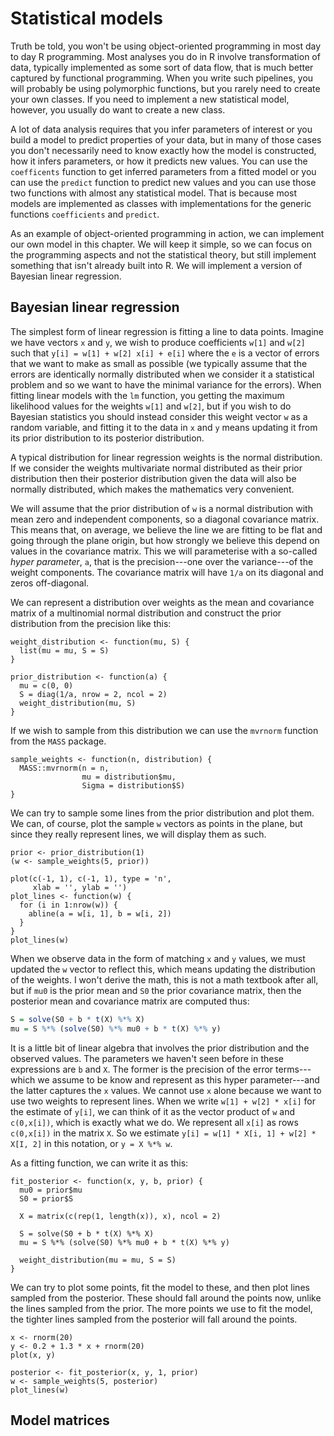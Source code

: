 # Statistical models

Truth be told, you won't be using object-oriented programming in most day to day R programming. Most analyses you do in R involve transformation of data, typically implemented as some sort of data flow, that is much better captured by functional programming. When you write such pipelines, you will probably be using polymorphic functions, but you rarely need to create your own classes. If you need to implement a new statistical model, however, you usually do want to create a new class.

A lot of data analysis requires that you infer parameters of interest or you build a model to predict properties of your data, but in many of those cases you don't necessarily need to know exactly how the model is constructed, how it infers parameters, or how it predicts new values. You can use the `coefficents` function to get inferred parameters from a fitted model or you can use the `predict` function to predict new values and you can use those two functions with almost any statistical model. That is because most models are implemented as classes with implementations for the generic functions `coefficients` and `predict`.

As an example of object-oriented programming in action, we can implement our own model in this chapter. We will keep it simple, so we can focus on the programming aspects and not the statistical theory, but still implement something that isn't already built into R. We will implement a version of Bayesian linear regression.

## Bayesian linear regression

The simplest form of linear regression is fitting a line to data points. Imagine we have vectors `x` and `y`, we wish to produce coefficients `w[1]` and `w[2]` such that `y[i] = w[1] + w[2] x[i] + e[i]` where the `e` is a vector of errors that we want to make as small as possible (we typically assume that the errors are identically normally distributed when we consider it a statistical problem and so we want to have the minimal variance for the errors). When fitting linear models with the `lm` function, you getting the maximum likelihood values for the weights `w[1]` and `w[2]`, but if you wish to do Bayesian statistics you should instead consider this weight vector `w` as a random variable, and fitting it to the data in `x` and `y` means updating it from its prior distribution to its posterior distribution.

A typical distribution for linear regression weights is the normal distribution. If we consider the weights multivariate normal distributed as their prior distribution then their posterior distribution given the data will also be normally distributed, which makes the mathematics very convenient.

We will assume that the prior distribution of `w` is a normal distribution with mean zero and independent components, so a diagonal covariance matrix. This means that, on average, we believe the line we are fitting to be flat and going through the plane origin, but how strongly we believe this depend on values in the covariance matrix. This we will parameterise with a so-called *hyper parameter*, `a`, that is the precision---one over the variance---of the weight components. The covariance matrix will have `1/a` on its diagonal and zeros off-diagonal.

We can represent a distribution over weights as the mean and covariance matrix of a multinomial normal distribution and construct the prior distribution from the precision like this:

```{r}
weight_distribution <- function(mu, S) {
  list(mu = mu, S = S)
}
  
prior_distribution <- function(a) {
  mu = c(0, 0)
  S = diag(1/a, nrow = 2, ncol = 2)
  weight_distribution(mu, S)
}
```

If we wish to sample from this distribution we can use the `mvrnorm` function from the `MASS` package.

```{r}
sample_weights <- function(n, distribution) {
  MASS::mvrnorm(n = n, 
                mu = distribution$mu,
                Sigma = distribution$S)
}

```

We can try to sample some lines from the prior distribution and plot them. We can, of course, plot the sample `w` vectors as points in the plane, but since they really represent lines, we will display them as such.

```{r, sampling_prior, fig.cap="Samples from the prior of lines."}
prior <- prior_distribution(1)
(w <- sample_weights(5, prior))

plot(c(-1, 1), c(-1, 1), type = 'n',
     xlab = '', ylab = '')
plot_lines <- function(w) {
  for (i in 1:nrow(w)) {
    abline(a = w[i, 1], b = w[i, 2])
  }
}
plot_lines(w)
```

When we observe data in the form of matching `x` and `y` values, we must updated the `w` vector to reflect this, which means updating the distribution of the weights. I won't derive the math, this is not a math textbook after all, but if `mu0` is the prior mean and `S0` the prior covariance matrix, then the posterior mean and covariance matrix are computed thus:

```r
S = solve(S0 + b * t(X) %*% X)
mu = S %*% (solve(S0) %*% mu0 + b * t(X) %*% y)
```

It is a little bit of linear algebra that involves the prior distribution and the observed values. The parameters we haven't seen before in these expressions are `b` and `X`. The former is the precision of the error terms---which we assume to be know and represent as this hyper parameter---and the latter captures the `x` values. We cannot use `x` alone because we want to use two weights to represent lines. When we write `w[1] + w[2] * x[i]` for the estimate of `y[i]`, we can think of it as the vector product of `w` and `c(0,x[i])`, which is exactly what we do. We represent all `x[i]` as rows `c(0,x[i])` in the matrix `X`. So we estimate `y[i] = w[1] * X[i, 1] + w[2] * X[I, 2]` in this notation, or `y = X %*% w`.

As a fitting function, we can write it as this:

```{r}
fit_posterior <- function(x, y, b, prior) {
  mu0 = prior$mu
  S0 = prior$S
  
  X = matrix(c(rep(1, length(x)), x), ncol = 2)
  
  S = solve(S0 + b * t(X) %*% X)
  mu = S %*% (solve(S0) %*% mu0 + b * t(X) %*% y)
  
  weight_distribution(mu = mu, S = S)
}
```

We can try to plot some points, fit the model to these, and then plot lines sampled from the posterior. These should fall around the points now, unlike the lines sampled from the prior. The more points we use to fit the model, the tighter lines sampled from the posterior will fall around the points.

```{r, sampling_posterior, fig.cap = "Samples of posterior lines."}
x <- rnorm(20)
y <- 0.2 + 1.3 * x + rnorm(20)
plot(x, y)

posterior <- fit_posterior(x, y, 1, prior)
w <- sample_weights(5, posterior)
plot_lines(w)
```

## Model matrices

